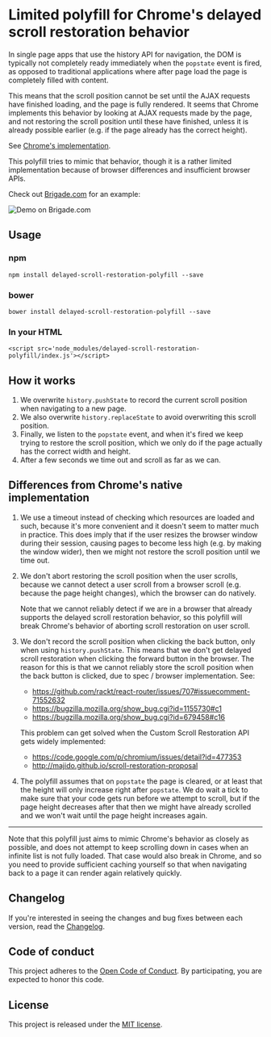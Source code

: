 # Limited polyfill for Chrome's delayed scroll restoration behavior

In single page apps that use the history API for navigation, the DOM is
typically not completely ready immediately when the `popstate` event is
fired, as opposed to traditional applications where after page load the
page is completely filled with content.

This means that the scroll position cannot be set until the AJAX requests
have finished loading, and the page is fully rendered. It seems that Chrome
implements this behavior by looking at AJAX requests made by the page,
and not restoring the scroll position until these have finished, unless
it is already possible earlier (e.g. if the page already has the correct
height).

See [Chrome's implementation](https://chromium.googlesource.com/chromium/blink/+/5da5b59/Source/core/loader/FrameLoader.cpp#1049).

This polyfill tries to mimic that behavior, though it is a rather limited
implementation because of browser differences and insufficient browser APIs.

Check out [Brigade.com](https://brigade.com) for an example:

![Demo on Brigade.com](https://raw.github.com/brigade/delayed-scroll-restoration-polyfill/master/demo.gif)

## Usage

### npm
```
npm install delayed-scroll-restoration-polyfill --save
```

### bower
```
bower install delayed-scroll-restoration-polyfill --save
```

### In your HTML
```
<script src='node_modules/delayed-scroll-restoration-polyfill/index.js'></script>
```

## How it works

1. We overwrite `history.pushState` to record the current scroll position
   when navigating to a new page.
2. We also overwrite `history.replaceState` to avoid overwriting this scroll
   position.
3. Finally, we listen to the `popstate` event, and when it's fired we keep
   trying to restore the scroll position, which we only do if the page
   actually  has the correct width and height.
4. After a few seconds we time out and scroll as far as we can.

## Differences from Chrome's native implementation

1. We use a timeout instead of checking which resources are loaded and such,
   because it's more convenient and it doesn't seem to matter much in practice.
   This does imply that if the user resizes the browser window during their
   session, causing pages to become less high (e.g. by making the window wider),
   then we might not restore the scroll position until we time out.

2. We don't abort restoring the scroll position when the user scrolls,
   because we cannot detect a user scroll from a browser scroll (e.g. because
   the page height changes), which the browser can do natively.

   Note that we cannot reliably detect if we are in a browser that already
   supports the delayed scroll restoration behavior, so this polyfill will
   break Chrome's behavior of aborting scroll restoration on user scroll.

3. We don't record the scroll position when clicking the back button, only
   when using `history.pushState`. This means that we don't get delayed scroll
   restoration when clicking the forward button in the browser. The reason for
   this is that we cannot reliably store the scroll position when the back
   button is clicked, due to spec / browser implementation. See:
   - https://github.com/rackt/react-router/issues/707#issuecomment-71552632
   - https://bugzilla.mozilla.org/show_bug.cgi?id=1155730#c1
   - https://bugzilla.mozilla.org/show_bug.cgi?id=679458#c16

   This problem can get solved when the Custom Scroll Restoration API gets
   widely implemented:
   - https://code.google.com/p/chromium/issues/detail?id=477353
   - http://majido.github.io/scroll-restoration-proposal

4. The polyfill assumes that on `popstate` the page is cleared, or at least
   that the height will only increase right after `popstate`. We do wait a tick
   to make sure that your code gets run before we attempt to scroll, but if the
   page height decreases after that then we might have already scrolled and we
   won't wait until the page height increases again.

* * *

Note that this polyfill just aims to mimic Chrome's behavior as closely
as possible, and does not attempt to keep scrolling down in cases when an
infinite list is not fully loaded. That case would also break in Chrome,
and so you need to provide sufficient caching yourself so that when
navigating back to a page it can render again relatively quickly.

## Changelog

If you're interested in seeing the changes and bug fixes between each version,
read the [Changelog](CHANGELOG.md).

## Code of conduct

This project adheres to the [Open Code of Conduct][code-of-conduct]. By
participating, you are expected to honor this code.

[code-of-conduct]: https://github.com/brigade/code-of-conduct

## License

This project is released under the [MIT license](MIT-LICENSE).
